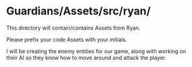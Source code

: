 # Guardians/Assets/src/ryan/

This directory will contain/contains Assets from Ryan.

Please prefix your code Assets with your initials.

I will be creating the enemy entities for our game, along with working on their AI so they know how to move around and attack the player.